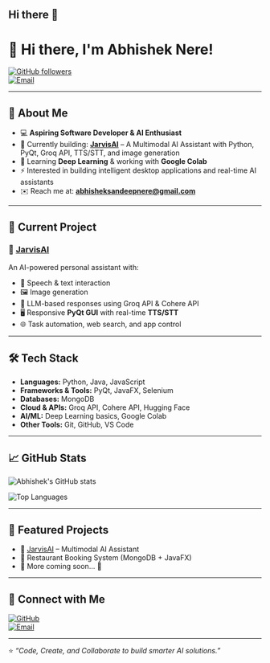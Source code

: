 ## Hi there 👋
# 👋 Hi there, I'm Abhishek Nere!  

[![GitHub followers](https://img.shields.io/github/followers/abhisheknere?label=Follow&style=social)](https://github.com/abhisheknere)  
[![Email](https://img.shields.io/badge/Email-abhisheksandeepnere%40gmail.com-blue?logo=gmail&logoColor=white)](mailto:abhisheksandeepnere@gmail.com)  

---

## 🚀 About Me  
- 💻 **Aspiring Software Developer & AI Enthusiast**  
- 🔭 Currently building: [**JarvisAI**](https://github.com/abhisheknere/JarvisAI) – A Multimodal AI Assistant with Python, PyQt, Groq API, TTS/STT, and image generation  
- 🌱 Learning **Deep Learning** & working with **Google Colab**  
- ⚡ Interested in building intelligent desktop applications and real-time AI assistants  
- ✉️ Reach me at: **[abhisheksandeepnere@gmail.com](mailto:abhisheksandeepnere@gmail.com)**  

---

## 📌 Current Project  
### 🧠 [JarvisAI](https://github.com/abhisheknere/JarvisAI)
An AI-powered personal assistant with:  
- 🎤 Speech & text interaction  
- 🖼️ Image generation  
- 🤖 LLM-based responses using Groq API & Cohere API  
- 🖥️ Responsive **PyQt GUI** with real-time **TTS/STT**  
- 🌐 Task automation, web search, and app control  

---

## 🛠️ Tech Stack
- **Languages:** Python, Java, JavaScript  
- **Frameworks & Tools:** PyQt, JavaFX, Selenium  
- **Databases:** MongoDB  
- **Cloud & APIs:** Groq API, Cohere API, Hugging Face  
- **AI/ML:** Deep Learning basics, Google Colab  
- **Other Tools:** Git, GitHub, VS Code  

---

## 📈 GitHub Stats
![Abhishek's GitHub stats](https://github-readme-stats.vercel.app/api?username=abhisheknere&show_icons=true&theme=radical)  

![Top Languages](https://github-readme-stats.vercel.app/api/top-langs/?username=abhisheknere&layout=compact&theme=radical)  

---

## 🌟 Featured Projects
- 🔹 [JarvisAI](https://github.com/abhisheknere/JarvisAI) – Multimodal AI Assistant  
- 🔹 Restaurant Booking System (MongoDB + JavaFX)  
- 🔹 More coming soon... 🚀  

---

## 🤝 Connect with Me
[![GitHub](https://img.shields.io/badge/GitHub-abhisheknere-181717?logo=github)](https://github.com/abhisheknere)  
[![Email](https://img.shields.io/badge/Email-abhisheksandeepnere%40gmail.com-blue?logo=gmail&logoColor=white)](mailto:abhisheksandeepnere@gmail.com)  

---

⭐️ _“Code, Create, and Collaborate to build smarter AI solutions.”_
